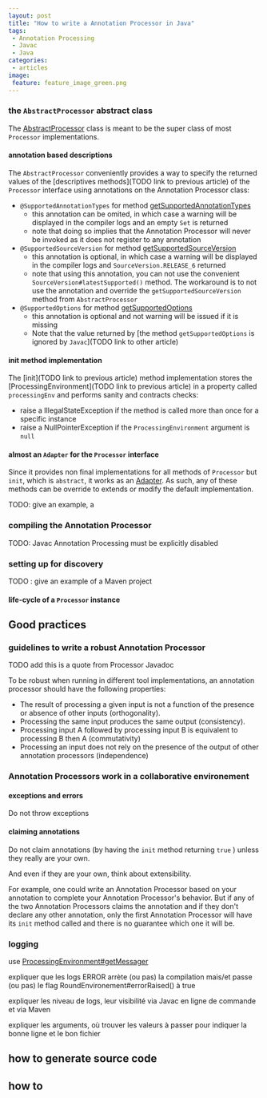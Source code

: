 ```yaml
---
layout: post
title: "How to write a Annotation Processor in Java"
tags:
 - Annotation Processing
 - Javac
 - Java
categories:
 - articles
image:
 feature: feature_image_green.png
---
```




### the ```AbstractProcessor``` abstract class

The [AbstractProcessor](http://docs.oracle.com/javase/7/docs/api/javax/annotation/processing/AbstractProcessor.html) class is meant to be the super class of most ```Processor``` implementations.

#### annotation based descriptions

The ```AbstractProcessor``` conveniently provides a way to specify the returned values of the [descriptives methods](TODO link to previous article) of the ```Processor``` interface using annotations on the Annotation Processor class:

* ```@SupportedAnnotationTypes``` for method [getSupportedAnnotationTypes](http://docs.oracle.com/javase/7/docs/api/javax/annotation/processing/Processor.html#getSupportedAnnotationTypes())
    - this annotation can be omited, in which case a warning will be displayed in the compiler logs and an empty ```Set``` is returned
    - note that doing so implies that the Annotation Processor will never be invoked as it does not register to any annotation
* ```@SupportedSourceVersion``` for method [getSupportedSourceVersion](http://docs.oracle.com/javase/7/docs/api/javax/annotation/processing/Processor.html#getSupportedSourceVersion())
    - this annotation is optional, in which case a warning will be displayed in the compiler logs and ```SourceVersion.RELEASE_6``` returned
    - note that using this annotation, you can not use the convenient ```SourceVersion#latestSupported()``` method. The workaround is to not use the annotation and override the ```getSupportedSourceVersion``` method from ```AbstractProcessor```
* ```@SupportedOptions``` for method [getSupportedOptions](http://docs.oracle.com/javase/7/docs/api/javax/annotation/processing/Processor.html#getSupportedOptions())
    - this annotation is optional and not warning will be issued if it is missing
    - Note that the value returned by [the method ```getSupportedOptions``` is ignored by ```Javac```](TODO link to other article)

#### init method implementation

The [init](TODO link to previous article) method implementation stores the [ProcessingEnvironment](TODO link to previous article) in a property called ```processingEnv``` and performs sanity and contracts checks:

* raise a IllegalStateException if the method is called more than once for a specific instance
* raise a NullPointerException if the ```ProcessingEnvironment``` argument is ```null```

#### almost an ```Adapter``` for the ```Processor``` interface

Since it provides non final implementations for all methods of ```Processor``` but ```init```, which is ```abstract```, it works as an [Adapter](http://en.wikipedia.org/wiki/Adapter_pattern). As such, any of these methods can be override to extends or modify the default implementation.


TODO: give an example, a 

### compiling the Annotation Processor

TODO: Javac Annotation Processing must be explicitly disabled

### setting up for discovery

TODO : give an example of a Maven project

#### life-cycle of a ```Processor``` instance


## Good practices

### guidelines to write a robust Annotation Processor

TODO add this is a quote from Processor Javadoc

To be robust when running in different tool implementations, an annotation processor should have the following properties:

* The result of processing a given input is not a function of the presence or absence of other inputs (orthogonality).
* Processing the same input produces the same output (consistency).
* Processing input A followed by processing input B is equivalent to processing B then A (commutativity)
* Processing an input does not rely on the presence of the output of other annotation processors (independence) 

### Annotation Processors work in a collaborative environement

#### exceptions and errors
Do not throw exceptions

#### claiming annotations

Do not claim annotations (by having the ```init``` method returning ```true``` ) unless they really are your own.

And even if they are your own, think about extensibility. 

For example, one could write an Annotation Processor based on your annotation to complete your Annotation Processor's behavior.
But if any of the two Annotation Processors claims the annotation and if they don't declare any other annotation, only the first Annotation Processor will have its ```init``` method called and there is no guarantee which one it will be.

### logging

use [ProcessingEnvironment#getMessager](http://docs.oracle.com/javase/7/docs/api/javax/annotation/processing/ProcessingEnvironment.html#getMessager())

expliquer que les logs ERROR arrète (ou pas) la compilation mais/et passe (ou pas) le flag RoundEnvironement#errorRaised() à true

expliquer les niveau de logs, leur visibilité via Javac en ligne de commande et via Maven

expliquer les arguments, où trouver les valeurs à passer pour indiquer la bonne ligne et le bon fichier


## how to generate source code

## how to 

